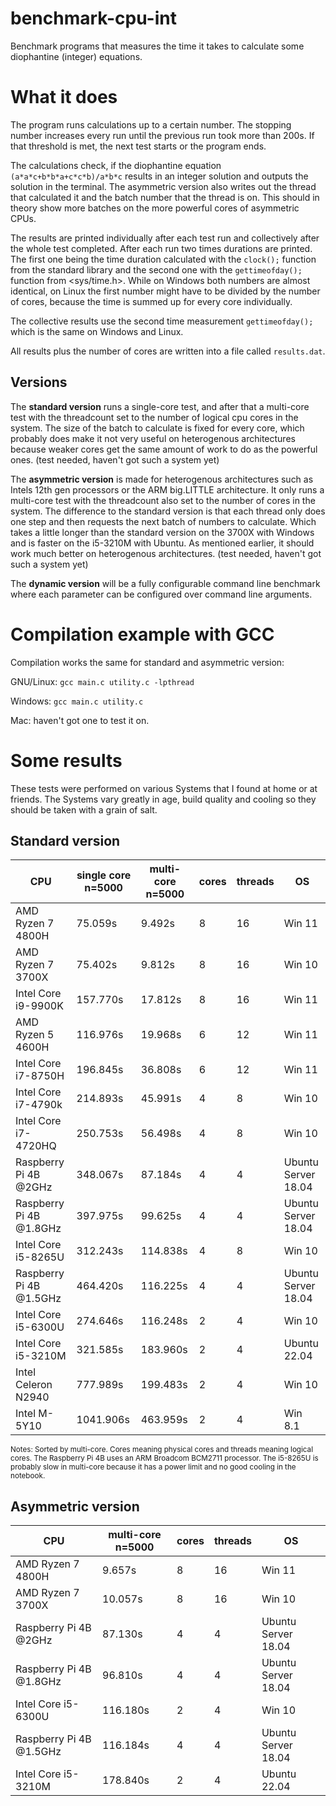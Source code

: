 # benchmark-cpu-int
Benchmark programs that measures the time it takes to calculate some diophantine (integer) equations.

# What it does
The program runs calculations up to a certain number. The stopping number increases every run until the previous run took more than 200s. 
If that threshold is met, the next test starts or the program ends.

The calculations check, if the diophantine equation ```(a*a*c+b*b*a+c*c*b)/a*b*c``` results in an integer solution and outputs the solution in the terminal. 
The asymmetric version also writes out the thread that calculated it and the batch number that the thread is on. 
This should in theory show more batches on the more powerful cores of asymmetric CPUs.

The results are printed individually after each test run and collectively after the whole test completed. After each run two times durations are printed. 
The first one being the time duration calculated with the ```clock();``` function from the standard library 
and the second one with the ```gettimeofday();``` function from <sys/time.h>. While on Windows both numbers are almost identical, 
on Linux the first number might have to be divided by the number of cores, because the time is summed up for every core individually.

The collective results use the second time measurement  ```gettimeofday();``` which is the same on Windows and Linux.

All results plus the number of cores are written into a file called ```results.dat```.

## Versions
The **standard version** runs a single-core test, and after that a multi-core test with the threadcount set to the number of logical cpu cores in the system. 
The size of the batch to calculate is fixed for every core, which probably does make it not very useful on heterogenous architectures 
because weaker cores get the same amount of work to do as the powerful ones. 
(test needed, haven't got such a system yet)

The **asymmetric version** is made for heterogenous architectures such as Intels 12th gen processors or the ARM big.LITTLE architecture. It only runs a multi-core test with the 
threadcount also set to the number of cores in the system. The difference to the standard version is that each thread only does one step and then 
requests the next batch of numbers to calculate. Which takes a little longer than the standard version on the 3700X with Windows 
and is faster on the i5-3210M with Ubuntu.
As mentioned earlier, it should work much better on heterogenous architectures. (test needed, haven't got such a system yet)

The **dynamic version** will be a fully configurable command line benchmark where each parameter can be configured over command line arguments.

# Compilation example with GCC
Compilation works the same for standard and asymmetric version:

GNU/Linux: ```gcc main.c utility.c -lpthread```

Windows: ```gcc main.c utility.c```

Mac: haven't got one to test it on.

# Some results
These tests were performed on various Systems that I found at home or at friends. The Systems vary greatly in age, 
build quality and cooling so they should be taken with a grain of salt.

## Standard version
| CPU                  | single core n=5000 | multi-core n=5000 | cores | threads | OS     | 
| -------------------- | ------------------ | ----------------- | ----- | ------- | ------ |
| AMD Ryzen 7 4800H    | 75.059s            | 9.492s            | 8     | 16      | Win 11 |
| AMD Ryzen 7 3700X    | 75.402s            | 9.812s            | 8     | 16      | Win 10 |
| Intel Core i9-9900K  | 157.770s           | 17.812s           | 8     | 16      | Win 11 |
| AMD Ryzen 5 4600H    | 116.976s           | 19.968s           | 6     | 12      | Win 11 |
| Intel Core i7-8750H  | 196.845s           | 36.808s           | 6     | 12      | Win 11 |
| Intel Core i7-4790k  | 214.893s           | 45.991s           | 4     | 8       | Win 10 |
| Intel Core i7-4720HQ | 250.753s           | 56.498s           | 4     | 8       | Win 10 |
| Raspberry Pi 4B @2GHz    | 348.067s       | 87.184s           | 4     | 4       | Ubuntu Server 18.04 |
| Raspberry Pi 4B @1.8GHz  | 397.975s       | 99.625s           | 4     | 4       | Ubuntu Server 18.04 |
| Intel Core i5-8265U  | 312.243s           | 114.838s          | 4     | 8       | Win 10 |
| Raspberry Pi 4B @1.5GHz    | 464.420s     | 116.225s          | 4     | 4       | Ubuntu Server 18.04 |
| Intel Core i5-6300U  | 274.646s           | 116.248s          | 2     | 4       | Win 10 |
| Intel Core i5-3210M  | 321.585s           | 183.960s          | 2     | 4       | Ubuntu 22.04 |
| Intel Celeron N2940  | 777.989s           | 199.483s          | 2     | 4       | Win 10 |
| Intel M-5Y10         | 1041.906s          | 463.959s          | 2     | 4       | Win 8.1 |

<sub>Notes: Sorted by multi-core. Cores meaning physical cores and threads meaning logical cores. The Raspberry Pi 4B uses an ARM Broadcom BCM2711 processor. 
The i5-8265U is probably slow in multi-core because it has a power limit and no good cooling in the notebook.

## Asymmetric version
| CPU                  | multi-core n=5000 | cores | threads | OS     | 
| -------------------- | ----------------- | ----- | ------- | ------ |
| AMD Ryzen 7 4800H    | 9.657s            | 8     | 16      | Win 11 |
| AMD Ryzen 7 3700X    | 10.057s           | 8     | 16      | Win 10 |
| Raspberry Pi 4B @2GHz  | 87.130s         | 4     | 4       | Ubuntu Server 18.04 |
| Raspberry Pi 4B @1.8GHz  | 96.810s       | 4     | 4       | Ubuntu Server 18.04 |
| Intel Core i5-6300U      | 116.180s      | 2     | 4       | Win 10 |
| Raspberry Pi 4B @1.5GHz  | 116.184s      | 4     | 4       | Ubuntu Server 18.04 |
| Intel Core i5-3210M  | 178.840s          | 2     | 4       | Ubuntu 22.04 |


